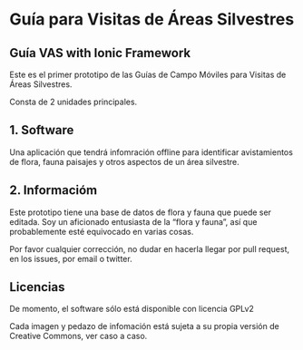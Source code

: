 Guía para Visitas de Áreas Silvestres
=====================

Guía VAS with Ionic Framework
-------------------------------

Este es el primer prototipo de las Guías de Campo Móviles para Visitas de Áreas Silvestres.

Consta de 2 unidades principales.

## 1. Software
Una aplicación que tendrá infomración offline para identificar avistamientos de flora, fauna paisajes y otros aspectos de un área silvestre.

## 2. Informacióm
Este prototipo tiene una base de datos de flora y fauna que puede ser editada. Soy un aficionado entusiasta de la “flora y fauna”, así que probablemente esté equivocado en varias cosas.

Por favor cualquier corrección, no dudar en hacerla llegar por pull request, en los issues, por email o twitter.

## Licencias

De momento, el software sólo está disponible con licencia GPLv2

Cada imagen y pedazo de infomación está sujeta a su propia versión de Creative Commons, ver caso a caso.

